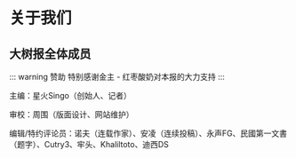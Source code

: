 # 关于我们
## 大树报全体成员
::: warning 赞助
特别感谢金主 -  红枣酸奶对本报的大力支持
:::

主编：星火Singo（创始人、记者）

审校：周围（版面设计、网站维护）

编辑/特约评论员：诺夫（连载作家）、安凌（连续投稿）、永声FG、民國第一文書（题字）、Cutry3、牢头、Khaliltoto、迪西DS